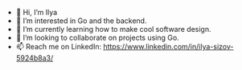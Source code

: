 - 👋 Hi, I’m Ilya
- 👀 I’m interested in Go and the backend.
- 🌱 I’m currently learning how to make cool software design.
- 💞️ I’m looking to collaborate on projects using Go.
- 📫 Reach me on LinkedIn: https://www.linkedin.com/in/ilya-sizov-5924b8a3/

<!---
sizovilya/sizovilya is a ✨ special ✨ repository because its `README.md` (this file) appears on your GitHub profile.
You can click the Preview link to take a look at your changes.
--->
